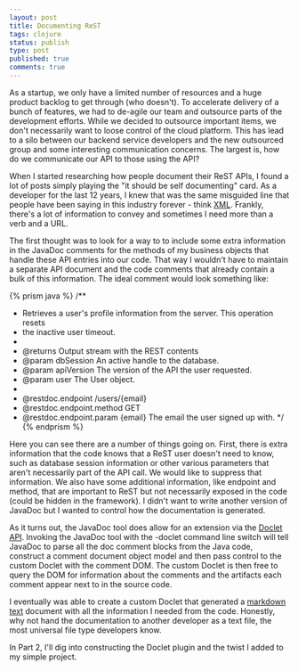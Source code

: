 ```yaml
---
layout: post
title: Documenting ReST
tags: clojure
status: publish
type: post
published: true
comments: true
---
```

As a startup, we only have a limited number of resources and a huge product 
backlog to get through (who doesn\'t). To accelerate delivery of a bunch of 
features, we had to de-agile our team and outsource parts of the development 
efforts. While we decided to outsource important items, we don\'t necessarily want 
to loose control of the cloud platform. This has lead to a silo between our backend 
service developers and the new outsourced group and some interesting communication 
concerns. The largest is, how do we communicate our API to those using the API?

<!--EndExcerpt-->

When I started researching how people document their ReST APIs, I found a lot of 
posts simply playing the \"it should be self documenting\" card. As a developer for 
the last 12 years, I knew that was the same misguided line that people have been 
saying in this industry forever - think [XML][xml-myths]. Frankly, there\'s a lot of 
information to convey and sometimes I need more than a verb and a URL.

The first thought was to look for a way to to include some extra information in the 
JavaDoc comments for the methods of my business objects that handle these API entries 
into our code. That way I wouldn\'t have to maintain a separate API document and the 
code comments that already contain a bulk of this information. The ideal comment would 
look something like:

{% prism java %}
/**
 * Retrieves a user's profile information from the server. This operation resets 
 * the inactive user timeout.
 *
 * @returns Output stream with the REST contents
 * @param dbSession An active handle to the database.
 * @param apiVersion The version of the API the user requested.
 * @param user The User object.
 *
 * @restdoc.endpoint /users/{email}
 * @restdoc.endpoint.method GET
 * @restdoc.endpoint.param {email} The email the user signed up with.
 */
{% endprism %}

Here you can see there are a number of things going on. First, there is extra information 
that the code knows that a ReST user doesn\'t need to know, such as database session 
information or other various parameters that aren\'t necessarily part of the API call. We 
would like to suppress that information. We also have some additional information, like 
endpoint and method, that are important to ReST but not necessarily exposed in the code 
(could be hidden in the framework). I didn\'t want to write another version of JavaDoc but 
I wanted to control how the documentation is generated.

As it turns out, the JavaDoc tool does allow for an extension via the [Doclet API][doclet-spec]. 
Invoking the JavaDoc tool with the -doclet command line switch will tell JavaDoc to parse 
all the doc comment blocks from the Java code, construct a comment document object model and 
then pass control to the custom Doclet with the comment DOM. The custom Doclet is then free 
to query the DOM for information about the comments and the artifacts each comment appear 
next to in the source code. 

I eventually was able to create a custom Doclet that generated a [markdown text][markdown-spec] 
document with all the information I needed from the code. Honestly, why not hand the documentation 
to another developer as a text file, the most universal file type developers know. 

In Part 2, I\'ll dig into constructing the Doclet plugin and the twist I added to my simple project.

[xml-myths]: http://workflow.healthbase.info/monographs/XML_myths_Browne.pdf
[doclet-spec]: http://docs.oracle.com/javase/1.5.0/docs/guide/javadoc/doclet/spec/index.html
[markdown-spec]: http://daringfireball.net/projects/markdown/
